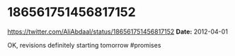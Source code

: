 # 186561751456817152
https://twitter.com/AliAbdaal/status/186561751456817152
**Date:** 2012-04-01

OK, revisions definitely starting tomorrow #promises
